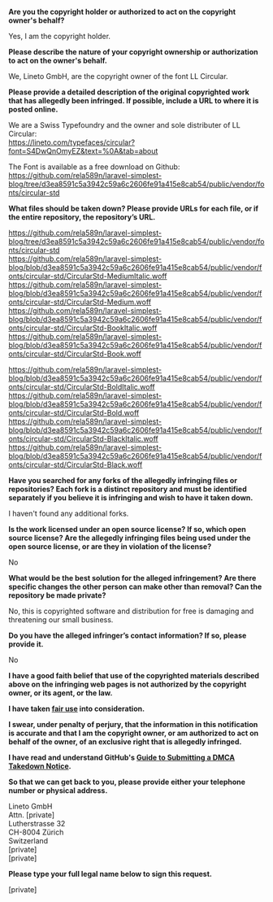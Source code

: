**Are you the copyright holder or authorized to act on the copyright owner's behalf?**

Yes, I am the copyright holder.

**Please describe the nature of your copyright ownership or authorization to act on the owner's behalf.**

We, Lineto GmbH, are the copyright owner of the font LL Circular.

**Please provide a detailed description of the original copyrighted work that has allegedly been infringed. If possible, include a URL to where it is posted online.**

We are a Swiss Typefoundry and the owner and sole distributer of LL Circular:  
https://lineto.com/typefaces/circular?font=S4DwQnOmyEZ&text=%0A&tab=about

The Font is available as a free download on Github:  
https://github.com/rela589n/laravel-simplest-blog/tree/d3ea8591c5a3942c59a6c2606fe91a415e8cab54/public/vendor/fonts/circular-std

**What files should be taken down? Please provide URLs for each file, or if the entire repository, the repository’s URL.**

https://github.com/rela589n/laravel-simplest-blog/tree/d3ea8591c5a3942c59a6c2606fe91a415e8cab54/public/vendor/fonts/circular-std  
https://github.com/rela589n/laravel-simplest-blog/blob/d3ea8591c5a3942c59a6c2606fe91a415e8cab54/public/vendor/fonts/circular-std/CircularStd-MediumItalic.woff  
https://github.com/rela589n/laravel-simplest-blog/blob/d3ea8591c5a3942c59a6c2606fe91a415e8cab54/public/vendor/fonts/circular-std/CircularStd-Medium.woff  
https://github.com/rela589n/laravel-simplest-blog/blob/d3ea8591c5a3942c59a6c2606fe91a415e8cab54/public/vendor/fonts/circular-std/CircularStd-BookItalic.woff  
https://github.com/rela589n/laravel-simplest-blog/blob/d3ea8591c5a3942c59a6c2606fe91a415e8cab54/public/vendor/fonts/circular-std/CircularStd-Book.woff

https://github.com/rela589n/laravel-simplest-blog/blob/d3ea8591c5a3942c59a6c2606fe91a415e8cab54/public/vendor/fonts/circular-std/CircularStd-BoldItalic.woff  
https://github.com/rela589n/laravel-simplest-blog/blob/d3ea8591c5a3942c59a6c2606fe91a415e8cab54/public/vendor/fonts/circular-std/CircularStd-Bold.woff  
https://github.com/rela589n/laravel-simplest-blog/blob/d3ea8591c5a3942c59a6c2606fe91a415e8cab54/public/vendor/fonts/circular-std/CircularStd-BlackItalic.woff  
https://github.com/rela589n/laravel-simplest-blog/blob/d3ea8591c5a3942c59a6c2606fe91a415e8cab54/public/vendor/fonts/circular-std/CircularStd-Black.woff

**Have you searched for any forks of the allegedly infringing files or repositories? Each fork is a distinct repository and must be identified separately if you believe it is infringing and wish to have it taken down.**

I haven't found any additional forks.

**Is the work licensed under an open source license? If so, which open source license? Are the allegedly infringing files being used under the open source license, or are they in violation of the license?**

No

**What would be the best solution for the alleged infringement? Are there specific changes the other person can make other than removal? Can the repository be made private?**

No, this is copyrighted software and distribution for free is damaging and threatening our small business.

**Do you have the alleged infringer’s contact information? If so, please provide it.**

No

**I have a good faith belief that use of the copyrighted materials described above on the infringing web pages is not authorized by the copyright owner, or its agent, or the law.**

**I have taken <a href="https://www.lumendatabase.org/topics/22">fair use</a> into consideration.**

**I swear, under penalty of perjury, that the information in this notification is accurate and that I am the copyright owner, or am authorized to act on behalf of the owner, of an exclusive right that is allegedly infringed.**

**I have read and understand GitHub's <a href="https://docs.github.com/articles/guide-to-submitting-a-dmca-takedown-notice/">Guide to Submitting a DMCA Takedown Notice</a>.**

**So that we can get back to you, please provide either your telephone number or physical address.**

Lineto GmbH  
Attn. [private]  
Lutherstrasse 32  
CH-8004 Zürich  
Switzerland  
[private]  
[private]

**Please type your full legal name below to sign this request.**

[private]
